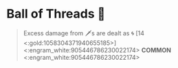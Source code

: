 # Ball of Threads 🧶 
> Excess damage from 🗡️s are dealt as 🌀 [14 <:gold:1058304371940655185>]
<:engram_white:905446786230022174> __COMMON__ <:engram_white:905446786230022174>
